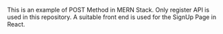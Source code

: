 This is an example of POST Method in MERN Stack.
Only register API is used in this repository.
A suitable front end is used for the SignUp Page in React.
